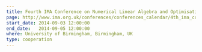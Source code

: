 ```yaml
---
title: Fourth IMA Conference on Numerical Linear Algebra and Optimisation
page: http://www.ima.org.uk/conferences/conferences_calendar/4th_ima_conference_on_numerical_linear_algebra_and_optimisation.cfm.html
start_date: 2014-09-03 12:00:00
end_date:   2014-09-05 12:00:00
where: University of Birmingham, Birmingham, UK
type: cooperation
---
```



